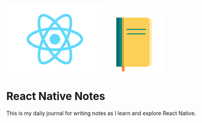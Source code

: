 ![](./assests/images/React-icon.png) ![](./assests/images/notes.png)

# React Native Notes

This is my daily journal for writing notes as I learn and explore React Native.
